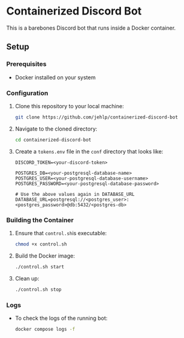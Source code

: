 # Containerized Discord Bot

This is a barebones Discord bot that runs inside a Docker container.

## Setup

### Prerequisites
- Docker installed on your system

### Configuration
1. Clone this repository to your local machine:
   ```bash
   git clone https://github.com/jehlp/containerized-discord-bot
   ```

2. Navigate to the cloned directory:
   ```bash
   cd containerized-discord-bot
   ```

3. Create a `tokens.env` file in the `conf` directory that looks like:
   ```
   DISCORD_TOKEN=<your-discord-token>

   POSTGRES_DB=<your-postgresql-database-name>
   POSTGRES_USER=<your-postgresql-database-username>
   POSTGRES_PASSWORD=<your-postgresql-database-password>

   # Use the above values again in DATABASE_URL
   DATABASE_URL=postgresql://<postgres_user>:<postgres_password>@db:5432/<postgres-db>
   ```

### Building the Container
1. Ensure that `control.sh`is executable:
   ```bash
   chmod +x control.sh
   ```

2. Build the Docker image:
   ```bash
   ./control.sh start
   ```
3. Clean up:
   ```bash
   ./control.sh stop
   ```
### Logs
- To check the logs of the running bot:
  ```bash
  docker compose logs -f
  ```